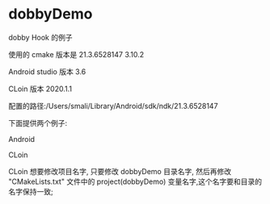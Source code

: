 # dobbyDemo
dobby Hook 的例子

使用的 cmake 版本是 21.3.6528147    3.10.2

Android studio   版本 3.6

CLoin     版本 2020.1.1

配置的路径:/Users/smali/Library/Android/sdk/ndk/21.3.6528147

下面提供两个例子:

Android

CLoin


CLoin  想要修改项目名字,  只要修改 dobbyDemo 目录名字, 然后再修改 "CMakeLists.txt" 文件中的  project(dobbyDemo) 变量名字,这个名字要和目录的名字保持一致;
